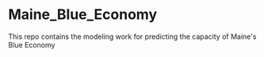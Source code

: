 # Maine_Blue_Economy
This repo contains the modeling work for predicting the capacity of Maine's Blue Economy
